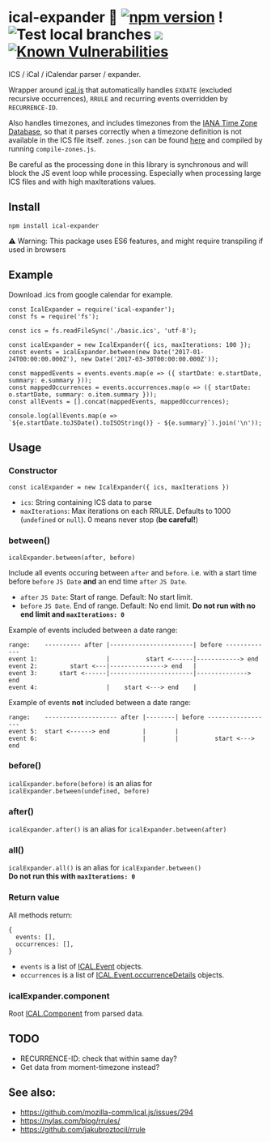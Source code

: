 # ical-expander 📅 [![npm version](https://badge.fury.io/js/ical-expander.svg)](https://badge.fury.io/js/ical-expander) !![Test local branches](https://github.com/mifi/ical-expander/workflows/Test%20local%20branches/badge.svg) [![](https://mifi.github.io/ical-expander-coverage/ical-expander/coverage-badge.svg)](https://mifi.github.io/ical-expander-coverage/ical-expander/) [![Known Vulnerabilities](https://snyk.io/test/github/mifi/ical-expander/badge.svg)](https://snyk.io/test/github/mifi/ical-expander)
ICS / iCal / iCalendar parser / expander.

Wrapper around [ical.js](https://github.com/mozilla-comm/ical.js) that automatically handles `EXDATE` (excluded recursive occurrences), `RRULE` and recurring events overridden by `RECURRENCE-ID`.

Also handles timezones, and includes timezones from the [IANA Time Zone Database](https://www.iana.org/time-zones), so that it parses correctly when a timezone definition is not available in the ICS file itself. `zones.json` can be found [here](https://hg.mozilla.org/comm-central/file/tip/calendar/timezones/zones.json) and compiled by running `compile-zones.js`.

Be careful as the processing done in this library is
synchronous and will block the JS event loop while processing. Especially when
processing large ICS files and with high maxIterations values.

## Install

```
npm install ical-expander
```

⚠️ Warning: This package uses ES6 features, and might require transpiling if used in browsers

## Example

Download .ics from google calendar for example.

```
const IcalExpander = require('ical-expander');
const fs = require('fs');

const ics = fs.readFileSync('./basic.ics', 'utf-8');

const icalExpander = new IcalExpander({ ics, maxIterations: 100 });
const events = icalExpander.between(new Date('2017-01-24T00:00:00.000Z'), new Date('2017-03-30T00:00:00.000Z'));

const mappedEvents = events.events.map(e => ({ startDate: e.startDate, summary: e.summary }));
const mappedOccurrences = events.occurrences.map(o => ({ startDate: o.startDate, summary: o.item.summary }));
const allEvents = [].concat(mappedEvents, mappedOccurrences);

console.log(allEvents.map(e => `${e.startDate.toJSDate().toISOString()} - ${e.summary}`).join('\n'));
```

## Usage
### Constructor
```
const icalExpander = new IcalExpander({ ics, maxIterations })
```
- `ics`: String containing ICS data to parse
- `maxIterations`: Max iterations on each RRULE. Defaults to 1000 (`undefined` or `null`). 0 means never stop (__be careful!__)

### between()
```
icalExpander.between(after, before)
```
Include all events occuring between `after` and `before`. i.e. with a start time before `before` `JS Date` __and__ an end time `after` `JS Date`.

- `after` `JS Date`: Start of range. Default: No start limit.
- `before` `JS Date`. End of range. Default: No end limit. __Do not run with no end limit and `maxIterations: 0`__

Example of events included between a date range:
```
range:    ---------- after |-----------------------| before -------------
event 1:                   |          start <------|------------> end
event 2:         start <---|---------------> end   |
event 3:      start <------|-----------------------|--------------> end
event 4:                   |    start <---> end    |                                                   
```

Example of events __not__ included between a date range:
```
range:    -------------------- after |--------| before ------------------
event 5:  start <------> end         |        |
event 6:                             |        |          start <---> end
```


### before()
`icalExpander.before(before)` is an alias for `icalExpander.between(undefined, before)`  

### after()
`icalExpander.after()` is an alias for `icalExpander.between(after)`  

### all()
`icalExpander.all()` is an alias for `icalExpander.between()`  
__Do not run this with `maxIterations: 0`__

### Return value
All methods return:
```
{
  events: [],
  occurrences: [],
}
```
- `events` is a list of [ICAL.Event](http://mozilla-comm.github.io/ical.js/api/ICAL.Event.html) objects.
- `occurrences` is a list of [ICAL.Event.occurrenceDetails](http://mozilla-comm.github.io/ical.js/api/ICAL.Event.html#.occurrenceDetails) objects.

### icalExpander.component
Root [ICAL.Component](http://mozilla-comm.github.io/ical.js/api/ICAL.Component.html) from parsed data.

## TODO
- RECURRENCE-ID: check that within same day?
- Get data from moment-timezone instead?

## See also:
- https://github.com/mozilla-comm/ical.js/issues/294
- https://nylas.com/blog/rrules/
- https://github.com/jakubroztocil/rrule
